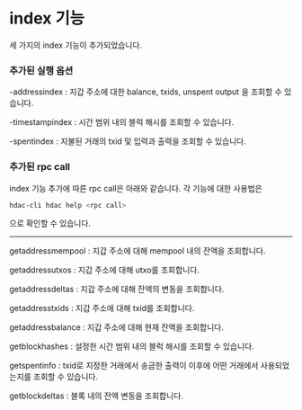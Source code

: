 index 기능
==========================

세 가지의 index 기능이 추가되었습니다. 

### 추가된 실행 옵션

-addressindex : 지갑 주소에 대한 balance, txids, unspent output 을 조회할 수 있습니다.

-timestampindex : 시간 범위 내의 블럭 해시를 조회할 수 있습니다.

-spentindex : 지불된 거래의 txid 및 입력과 출력을 조회할 수 있습니다.

### 추가된 rpc call

index 기능 추가에 따른 rpc call은 아래와 같습니다. 각 기능에 대한 사용법은 

```bash
hdac-cli hdac help <rpc call> 
```
으로 확인할 수 있습니다.

-----------------------------------------------
getaddressmempool : 지갑 주소에 대해 mempool 내의 잔액을 조회합니다.

getaddressutxos : 지갑 주소에 대해 utxo를 조회합니다.

getaddressdeltas : 지갑 주소에 대해 잔액의 변동을 조회합니다.

getaddresstxids : 지갑 주소에 대해 txid를 조회합니다.

getaddressbalance : 지갑 주소에 대해 현재 잔액을 조회합니다.

getblockhashes : 설정한 시간 범위 내의 블럭 해시를 조회할 수 있습니다.

getspentinfo : txid로 지정한 거래에서 송금한 출력이 이후에 어떤 거래에서 사용되었는지를 조회할 수 있습니다.

getblockdeltas : 블록 내의 잔액 변동을 조회합니다.
